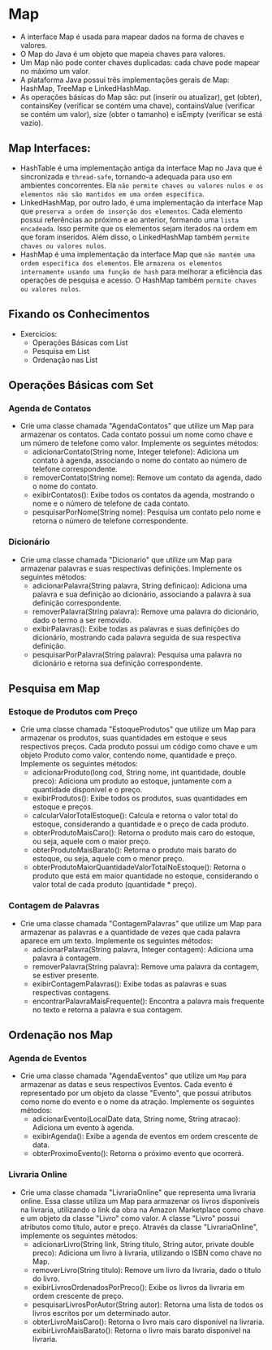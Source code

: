 # Map
  - A interface Map é usada para mapear dados na forma de chaves e valores.
  - O Map do Java é um objeto que mapeia chaves para valores.
  - Um Map não pode conter chaves duplicadas: cada chave pode mapear no máximo um valor.
  - A plataforma Java possui três implementações gerais de Map: HashMap, TreeMap e LinkedHashMap.
  - As operações básicas do Map são: put (inserir ou atualizar), get (obter), containsKey (verificar se contém uma chave), containsValue (verificar se contém um valor), size (obter o tamanho) e isEmpty (verificar se está vazio).

## Map Interfaces:
  - HashTable é uma implementação antiga da interface Map no Java que é sincronizada e `thread-safe`, tornando-a adequada para uso em ambientes concorrentes. Ela `não permite chaves ou valores nulos e os elementos não são mantidos em uma ordem específica`.
  - LinkedHashMap, por outro lado, é uma implementação da interface Map que `preserva a ordem de inserção dos elementos`. Cada elemento possui referências ao próximo e ao anterior, formando uma `lista encadeada`. Isso permite que os elementos sejam iterados na ordem em que foram inseridos. Além disso, o LinkedHashMap também `permite chaves ou valores nulos`.
  - HashMap é uma implementação da interface Map que `não mantém uma ordem específica dos elementos`. Ele `armazena os elementos internamente usando uma função de hash` para melhorar a eficiência das operações de pesquisa e acesso. O HashMap também `permite chaves ou valores nulos`.

  ## Fixando os Conhecimentos
  - Exercícios:
    - Operações Básicas com List
    - Pesquisa em List
    - Ordenação nas List

## Operações Básicas com Set

### Agenda de Contatos
  - Crie uma classe chamada "AgendaContatos" que utilize um Map para armazenar os contatos. Cada contato possui um nome como chave e um número de telefone como valor. Implemente os seguintes métodos:
    - adicionarContato(String nome, Integer telefone): Adiciona um contato à agenda, associando o nome do contato ao número de telefone correspondente.
    - removerContato(String nome): Remove um contato da agenda, dado o nome do contato.
    - exibirContatos(): Exibe todos os contatos da agenda, mostrando o nome e o número de telefone de cada contato.
    - pesquisarPorNome(String nome): Pesquisa um contato pelo nome e retorna o número de telefone correspondente.
### Dicionário
  - Crie uma classe chamada "Dicionario" que utilize um Map para armazenar palavras e suas respectivas definições. Implemente os seguintes métodos:
    - adicionarPalavra(String palavra, String definicao): Adiciona uma palavra e sua definição ao dicionário, associando a palavra à sua definição correspondente.
    - removerPalavra(String palavra): Remove uma palavra do dicionário, dado o termo a ser removido.
    - exibirPalavras(): Exibe todas as palavras e suas definições do dicionário, mostrando cada palavra seguida de sua respectiva definição.
    - pesquisarPorPalavra(String palavra): Pesquisa uma palavra no dicionário e retorna sua definição correspondente.

## Pesquisa em Map

### Estoque de Produtos com Preço
  - Crie uma classe chamada "EstoqueProdutos" que utilize um Map para armazenar os produtos, suas quantidades em estoque e seus respectivos preços. Cada produto possui um código como chave e um objeto Produto como valor, contendo nome, quantidade e preço. Implemente os seguintes métodos:
    - adicionarProduto(long cod, String nome, int quantidade, double preco): Adiciona um produto ao estoque, juntamente com a quantidade disponível e o preço.
    - exibirProdutos(): Exibe todos os produtos, suas quantidades em estoque e preços.
    - calcularValorTotalEstoque(): Calcula e retorna o valor total do estoque, considerando a quantidade e o preço de cada produto.
    - obterProdutoMaisCaro(): Retorna o produto mais caro do estoque, ou seja, aquele com o maior preço.
    - obterProdutoMaisBarato(): Retorna o produto mais barato do estoque, ou seja, aquele com o menor preço.
    - obterProdutoMaiorQuantidadeValorTotalNoEstoque(): Retorna o produto que está em maior quantidade no estoque, considerando o valor total de cada produto (quantidade * preço).
### Contagem de Palavras
  - Crie uma classe chamada "ContagemPalavras" que utilize um Map para armazenar as palavras e a quantidade de vezes que cada palavra aparece em um texto. Implemente os seguintes métodos:
    - adicionarPalavra(String palavra, Integer contagem): Adiciona uma palavra à contagem.
    - removerPalavra(String palavra): Remove uma palavra da contagem, se estiver presente.
    - exibirContagemPalavras(): Exibe todas as palavras e suas respectivas contagens.
    - encontrarPalavraMaisFrequente(): Encontra a palavra mais frequente no texto e retorna a palavra e sua contagem.

## Ordenação nos Map

### Agenda de Eventos
  - Crie uma classe chamada "AgendaEventos" que utilize um `Map` para armazenar as datas e seus respectivos Eventos. Cada evento é representado por um objeto da classe "Evento", que possui atributos como nome do evento e o nome da atração. Implemente os seguintes métodos:
    - adicionarEvento(LocalDate data, String nome, String atracao): Adiciona um evento à agenda.
    - exibirAgenda(): Exibe a agenda de eventos em ordem crescente de data.
    - obterProximoEvento(): Retorna o próximo evento que ocorrerá.
### Livraria Online
  - Crie uma classe chamada "LivrariaOnline" que representa uma livraria online. Essa classe utiliza um Map para armazenar os livros disponíveis na livraria, utilizando o link da obra na Amazon Marketplace como chave e um objeto da classe "Livro" como valor. A classe "Livro" possui atributos como título, autor e preço. Através da classe "LivrariaOnline", implemente os seguintes métodos:
    - adicionarLivro(String link, String titulo, String autor, private double preco): Adiciona um livro à livraria, utilizando o ISBN como chave no Map.
    - removerLivro(String titulo): Remove um livro da livraria, dado o titulo do livro.
    - exibirLivrosOrdenadosPorPreco(): Exibe os livros da livraria em ordem crescente de preço.
    - pesquisarLivrosPorAutor(String autor): Retorna uma lista de todos os livros escritos por um determinado autor.
    - obterLivroMaisCaro(): Retorna o livro mais caro disponível na livraria.
    exibirLivroMaisBarato(): Retorna o livro mais barato disponível na livraria.